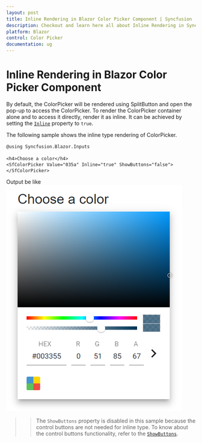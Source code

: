 ```yaml
---
layout: post
title: Inline Rendering in Blazor Color Picker Component | Syncfusion
description: Checkout and learn here all about Inline Rendering in Syncfusion Blazor Color Picker component and more.
platform: Blazor
control: Color Picker
documentation: ug
---
```


# Inline Rendering in Blazor Color Picker Component

By default, the ColorPicker will be rendered using SplitButton and open the pop-up to access the ColorPicker. To render the ColorPicker container alone and to access it directly, render it as inline. It can be achieved by setting the [`Inline`](https://help.syncfusion.com/cr/blazor/Syncfusion.Blazor.Inputs.SfColorPicker.html#Syncfusion_Blazor_Inputs_SfColorPicker_Inline) property to `true`.

The following sample shows the inline type rendering of ColorPicker.

```cshtml
@using Syncfusion.Blazor.Inputs

<h4>Choose a color</h4>
<SfColorPicker Value="035a" Inline="true" ShowButtons="false"></SfColorPicker>
```

Output be like
![color-picker](./images/inline-rendering.png)

>> The `ShowButtons` property is disabled in this sample because the control buttons are not needed for inline type. To know about the control buttons functionality, refer to the [`ShowButtons`](https://help.syncfusion.com/cr/blazor/Syncfusion.Blazor.Inputs.SfColorPicker.html#Syncfusion_Blazor_Inputs_SfColorPicker_ShowButtons).